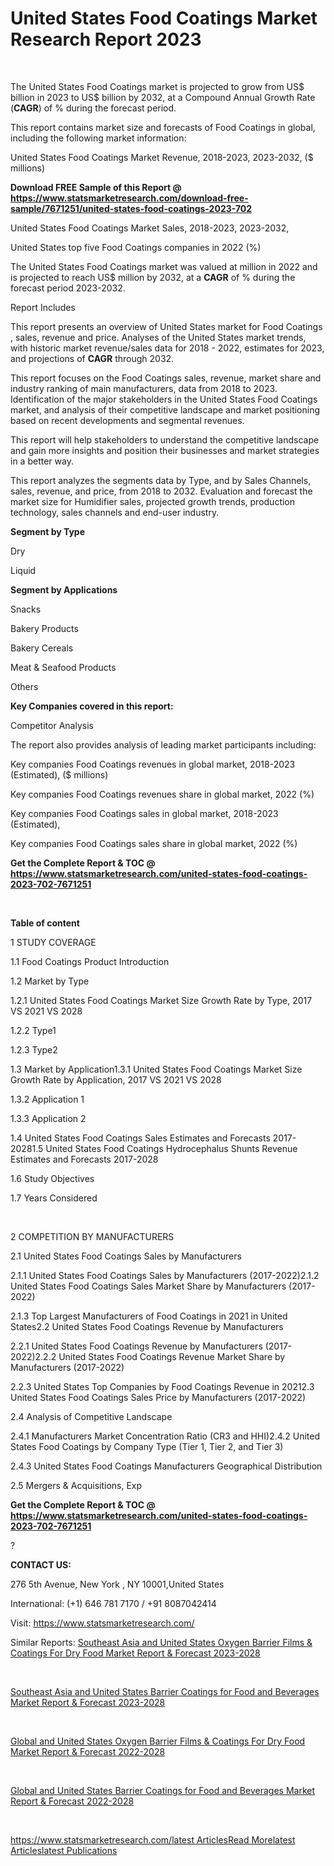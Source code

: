 <h1>United States Food Coatings Market Research Report 2023</h1><br/><p>The United States Food Coatings market is projected to grow from US$ billion in 2023 to US$ billion by 2032, at a Compound Annual Growth Rate (<strong>CAGR</strong>) of % during the forecast period.</p>
 
 
 
 <p>This report contains market size and forecasts of Food Coatings in global, including the following market information:</p>
 
 
 
 <p>United States Food Coatings Market Revenue, 2018-2023, 2023-2032, ($ millions)</p>
 
 
 
 <p><strong>Download FREE Sample of this Report @ <a href="https://www.statsmarketresearch.com/download-free-sample/7671251/united-states-food-coatings-2023-702">https://www.statsmarketresearch.com/download-free-sample/7671251/united-states-food-coatings-2023-702</a></strong></p>
 
 
 
 <p>United States Food Coatings Market Sales, 2018-2023, 2023-2032,</p>
 
 
 
 <p>United States top five Food Coatings companies in 2022 (%)</p>
 
 
 
 <p>The United States Food Coatings market was valued at million in 2022 and is projected to reach US$ million by 2032, at a <strong>CAGR</strong> of % during the forecast period 2023-2032.</p>
 
 
 
 <p>Report Includes</p>
 
 
 
 <p>This report presents an overview of United States market for Food Coatings , sales, revenue and price. Analyses of the United States market trends, with historic market revenue/sales data for 2018 - 2022, estimates for 2023, and projections of <strong>CAGR</strong> through 2032.</p>
 
 
 
 <p>This report focuses on the Food Coatings sales, revenue, market share and industry ranking of main manufacturers, data from 2018 to 2023. Identification of the major stakeholders in the United States Food Coatings market, and analysis of their competitive landscape and market positioning based on recent developments and segmental revenues.</p>
 
 
 
 <p>This report will help stakeholders to understand the competitive landscape and gain more insights and position their businesses and market strategies in a better way.</p>
 
 
 
 <p>This report analyzes the segments data by Type, and by Sales Channels, sales, revenue, and price, from 2018 to 2032. Evaluation and forecast the market size for Humidifier sales, projected growth trends, production technology, sales channels and end-user industry.</p>
 
 
 
 <p><strong>Segment by Type</strong></p>
 
 
 
 <p>Dry</p>
 
 
 
 <p>Liquid</p>
 
 
 
 <p><strong>Segment <strong><strong>by Applications</strong></strong></strong></p>
 
 
 
 <p>Snacks</p>
 
 
 
 <p>Bakery Products</p>
 
 
 
 <p>Bakery Cereals</p>
 
 
 
 <p>Meat & Seafood Products</p>
 
 
 
 <p>Others</p>
 
 
 
 <p><strong>Key Companies covered in this report:</strong></p>
 
 
 
 <p>Competitor Analysis</p>
 
 
 
 <p>The report also provides analysis of leading market participants including:</p>
 
 
 
 <p>Key companies Food Coatings revenues in global market, 2018-2023 (Estimated), ($ millions)</p>
 
 
 
 <p>Key companies Food Coatings revenues share in global market, 2022 (%)</p>
 
 
 
 <p>Key companies Food Coatings sales in global market, 2018-2023 (Estimated),</p>
 
 
 
 <p>Key companies Food Coatings sales share in global market, 2022 (%)</p>
 
 
 
 <div><b>Get the Complete Report & TOC @ <a href="https://www.statsmarketresearch.com/united-states-food-coatings-2023-702-7671251">https://www.statsmarketresearch.com/united-states-food-coatings-2023-702-7671251</a></b></div>
 
 
 
 <p><br />
 
 <b>Table of content</b></p>
 
 
 
 <p>1 STUDY COVERAGE<br />
 
 1.1 Food Coatings Product Introduction<br />
 
 1.2 Market by Type<br />
 
 1.2.1 United States Food Coatings Market Size Growth Rate by Type, 2017 VS 2021 VS 2028<br />
 
 1.2.2 Type1<br />
 
 1.2.3 Type2<br />
 
 1.3 Market by Application1.3.1 United States Food Coatings Market Size Growth Rate by Application, 2017 VS 2021 VS 2028<br />
 
 1.3.2 Application 1<br />
 
 1.3.3 Application 2<br />
 
 1.4 United States Food Coatings Sales Estimates and Forecasts 2017-20281.5 United States Food Coatings Hydrocephalus Shunts Revenue Estimates and Forecasts 2017-2028<br />
 
 1.6 Study Objectives<br />
 
 1.7 Years Considered<br />
 
 <br />
 
 2 COMPETITION BY MANUFACTURERS<br />
 
 2.1 United States Food Coatings Sales by Manufacturers<br />
 
 2.1.1 United States Food Coatings Sales by Manufacturers (2017-2022)2.1.2 United States Food Coatings Sales Market Share by Manufacturers (2017-2022)<br />
 
 2.1.3 Top Largest Manufacturers of Food Coatings in 2021 in United States2.2 United States Food Coatings Revenue by Manufacturers<br />
 
 2.2.1 United States Food Coatings Revenue by Manufacturers (2017-2022)2.2.2 United States Food Coatings Revenue Market Share by Manufacturers (2017-2022)<br />
 
 2.2.3 United States Top Companies by Food Coatings Revenue in 20212.3 United States Food Coatings Sales Price by Manufacturers (2017-2022)<br />
 
 2.4 Analysis of Competitive Landscape<br />
 
 2.4.1 Manufacturers Market Concentration Ratio (CR3 and HHI)2.4.2 United States Food Coatings by Company Type (Tier 1, Tier 2, and Tier 3)<br />
 
 2.4.3 United States Food Coatings Manufacturers Geographical Distribution<br />
 
 2.5 Mergers & Acquisitions, Exp</p>
 
 
 
 <div><b>Get the Complete Report & TOC @ <a href="https://www.statsmarketresearch.com/united-states-food-coatings-2023-702-7671251">https://www.statsmarketresearch.com/united-states-food-coatings-2023-702-7671251</a></b></div>
 
 
 
 <p>? </p>
 
 
 
 <p><b>CONTACT US:</b><br />
 
 276 5th Avenue, New York , NY 10001,United States<br />
 
 International: (+1) 646 781 7170 / +91 8087042414<br />
 
 Visit: <a href="https://www.statsmarketresearch.com/">https://www.statsmarketresearch.com/</a><br />
 
 Similar Reports: <a href="https://www.statsmarketresearch.com/united-states-food-coatings-2023-702-7671251">Southeast Asia and United States Oxygen Barrier Films & Coatings For Dry Food Market Report & Forecast 2023-2028</a><br />
 
 <br />
 
 <a href="https://www.statsmarketresearch.com/united-states-food-coatings-2023-702-7671251">Southeast Asia and United States Barrier Coatings for Food and Beverages Market Report & Forecast 2023-2028</a><br />
 
 <br />
 
 <a href="https://www.statsmarketresearch.com/united-states-food-coatings-2023-702-7671251">Global and United States Oxygen Barrier Films & Coatings For Dry Food Market Report & Forecast 2022-2028</a><br />
 
 <br />
 
 <a href="https://www.statsmarketresearch.com/united-states-food-coatings-2023-702-7671251">Global and United States Barrier Coatings for Food and Beverages Market Report & Forecast 2022-2028</a><br />
 
 <br />
 
 <a href="https://gyeongbokgung.com">https://www.statsmarketresearch.com/</a><a href="https://hallyeomaritime.com">latest Articles</a><a href="https://jingwansa.com">Read More</a><a href="https://nguoiviet.jp/">latest Articles</a><a href="https://www.intelmarketresearch.com/">latest Publications</a></p>